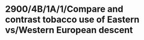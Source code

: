# 2900/4B/1A/1/Compare and contrast tobacco use of Eastern vs/Western European descent

<!-- Add your notes here -->